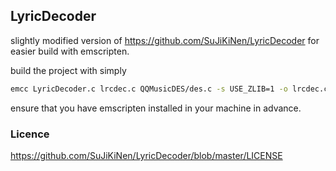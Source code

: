 ## LyricDecoder
slightly modified version of https://github.com/SuJiKiNen/LyricDecoder for easier build with emscripten.

build the project with simply 
```bash
emcc LyricDecoder.c lrcdec.c QQMusicDES/des.c -s USE_ZLIB=1 -o lrcdec.cjs
```

ensure that you have emscripten installed in your machine in advance.

### Licence
https://github.com/SuJiKiNen/LyricDecoder/blob/master/LICENSE